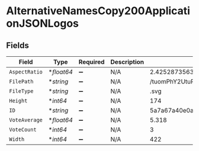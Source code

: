 # AlternativeNamesCopy200ApplicationJSONLogos


## Fields

| Field                            | Type                             | Required                         | Description                      | Example                          |
| -------------------------------- | -------------------------------- | -------------------------------- | -------------------------------- | -------------------------------- |
| `AspectRatio`                    | **float64*                       | :heavy_minus_sign:               | N/A                              | 2.425287356321839                |
| `FilePath`                       | **string*                        | :heavy_minus_sign:               | N/A                              | /tuomPhY2UtuPTqqFnKMVHvSb724.png |
| `FileType`                       | **string*                        | :heavy_minus_sign:               | N/A                              | .svg                             |
| `Height`                         | **int64*                         | :heavy_minus_sign:               | N/A                              | 174                              |
| `ID`                             | **string*                        | :heavy_minus_sign:               | N/A                              | 5a7a67a40e0a26020a000091         |
| `VoteAverage`                    | **float64*                       | :heavy_minus_sign:               | N/A                              | 5.318                            |
| `VoteCount`                      | **int64*                         | :heavy_minus_sign:               | N/A                              | 3                                |
| `Width`                          | **int64*                         | :heavy_minus_sign:               | N/A                              | 422                              |